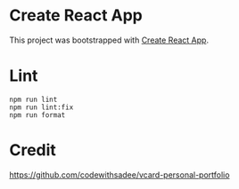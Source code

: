 # Create React App

This project was bootstrapped with [Create React App](https://github.com/facebook/create-react-app).

# Lint

```
npm run lint
npm run lint:fix
npm run format
```

# Credit

https://github.com/codewithsadee/vcard-personal-portfolio
